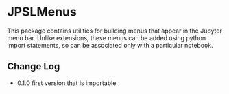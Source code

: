 # JPSLMenus
This package contains utilities for building menus that appear in the Jupyter
menu bar. Unlike extensions, these menus can be added using python import 
statements, so can be associated only with a particular notebook.

## Change Log
* 0.1.0 first version that is importable.